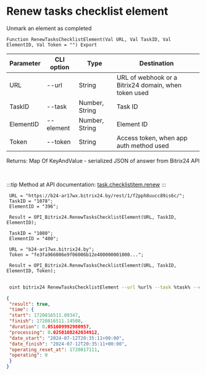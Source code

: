 ﻿---
sidebar_position: 7
---

# Renew tasks checklist element
 Unmark an element as completed



`Function RenewTasksChecklistElement(Val URL, Val TaskID, Val ElementID, Val Token = "") Export`

 | Parameter | CLI option | Type | Destination |
 |-|-|-|-|
 | URL | --url | String | URL of webhook or a Bitrix24 domain, when token used |
 | TaskID | --task | Number, String | Task ID |
 | ElementID | --element | Number, String | Element ID |
 | Token | --token | String | Access token, when app auth method used |

 
 Returns: Map Of KeyAndValue - serialized JSON of answer from Bitrix24 API

<br/>

:::tip
Method at API documentation: [task.checklistitem.renew](https://dev.1c-bitrix.ru/rest_help/tasks/task/checklistitem/renew.php)
:::
<br/>


```bsl title="Code example"
 URL = "https://b24-ar17wx.bitrix24.by/rest/1/f2pph8uucc89is6c/";
 TaskID = "1078";
 ElementID = "396";
 
 Result = OPI_Bitrix24.RenewTasksChecklistElement(URL, TaskID, ElementID);
 
 TaskID = "1080";
 ElementID = "400";
 
 URL = "b24-ar17wx.bitrix24.by";
 Token = "fe3fa966006e9f06006b12e400000001000...";
 
 Result = OPI_Bitrix24.RenewTasksChecklistElement(URL, TaskID, ElementID, Token);
```
	


```sh title="CLI command example"
 
 oint bitrix24 RenewTasksChecklistElement --url %url% --task %task% --element %element% --token %token%

```

```json title="Result"
{
 "result": true,
 "time": {
 "start": 1720816511.09347,
 "finish": 1720816511.14508,
 "duration": 0.051609992980957,
 "processing": 0.0250108242034912,
 "date_start": "2024-07-12T20:35:11+00:00",
 "date_finish": "2024-07-12T20:35:11+00:00",
 "operating_reset_at": 1720817111,
 "operating": 0
 }
}
```
